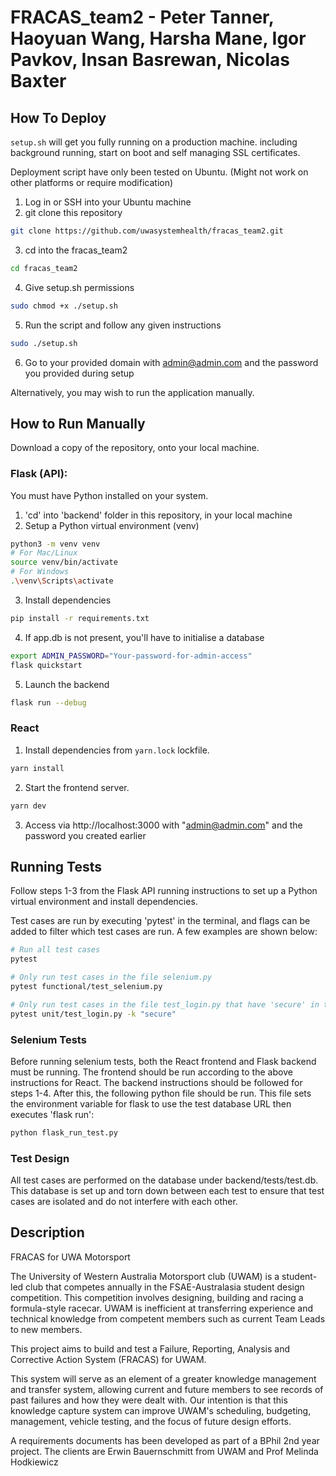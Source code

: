 # FRACAS_team2 - Peter Tanner, Haoyuan Wang, Harsha Mane, Igor Pavkov, Insan Basrewan, Nicolas Baxter

## How To Deploy
`setup.sh` will get you fully running on a production machine. 
including background running, start on boot and self managing SSL certificates.

Deployment script have only been tested on Ubuntu. 
(Might not work on other platforms or require modification)

1. Log in or SSH into your Ubuntu machine
2. git clone this repository 
```bash
git clone https://github.com/uwasystemhealth/fracas_team2.git
```
3. cd into the fracas_team2 
```bash
cd fracas_team2
```
4. Give setup.sh permissions 
```bash
sudo chmod +x ./setup.sh
```
5. Run the script and follow any given instructions
```bash
sudo ./setup.sh
```
6. Go to your provided domain with admin@admin.com and the password you provided during setup

Alternatively, you may wish to run the application manually.

## How to Run Manually

Download a copy of the repository, onto your local machine.

### Flask (API):

You must have Python installed on your system.

1. 'cd' into 'backend' folder in this repository, in your local machine
2. Setup a Python virtual environment (venv)

```bash
python3 -m venv venv
# For Mac/Linux
source venv/bin/activate
# For Windows
.\venv\Scripts\activate
```

3. Install dependencies

```bash
pip install -r requirements.txt
```

4. If app.db is not present, you'll have to initialise a database

```bash
export ADMIN_PASSWORD="Your-password-for-admin-access"
flask quickstart
```

5. Launch the backend

```bash
flask run --debug
```

### React

1. Install dependencies from `yarn.lock` lockfile.

```bash
yarn install
```

2. Start the frontend server.

```bash
yarn dev
```

3. Access via http://localhost:3000 with "admin@admin.com" and the password you created earlier


## Running Tests

Follow steps 1-3 from the Flask API running instructions to set up a Python virtual environment and install dependencies.


Test cases are run by executing 'pytest' in the terminal, and flags can be added to filter which test cases are run. A few examples are shown below:
```bash
# Run all test cases
pytest

# Only run test cases in the file selenium.py
pytest functional/test_selenium.py 

# Only run test cases in the file test_login.py that have 'secure' in their names
pytest unit/test_login.py -k "secure" 
```

### Selenium Tests

Before running selenium tests, both the React frontend and Flask backend must be running. 
The frontend should be run according to the above instructions for React. 
The backend instructions should be followed for steps 1-4. After this, the following python file should be run. This file sets the environment variable for flask to use the test database URL then executes 'flask run':
```bash
python flask_run_test.py
```

### Test Design

All test cases are performed on the database under backend/tests/test.db. This database is set up and torn down between each test to ensure that test cases are isolated and do not interfere with each other.


## Description

FRACAS for UWA Motorsport

The University of Western Australia Motorsport club (UWAM) is a student-led club that competes annually in the FSAE-Australasia student design competition. This competition involves designing, building and racing a formula-style racecar. UWAM is inefficient at transferring experience and technical knowledge from competent members such as current Team Leads to new members.

This project aims to build and test a Failure, Reporting, Analysis and Corrective Action System (FRACAS) for UWAM.

This system will serve as an element of a greater knowledge management and transfer system, allowing current and future members to see records of past failures and how they were dealt with. Our intention is that this knowledge capture system can improve UWAM's scheduling, budgeting, management, vehicle testing, and the focus of future design efforts.

A requirements documents has been developed as part of a BPhil 2nd year project. The clients are Erwin Bauernschmitt from UWAM and Prof Melinda Hodkiewicz
